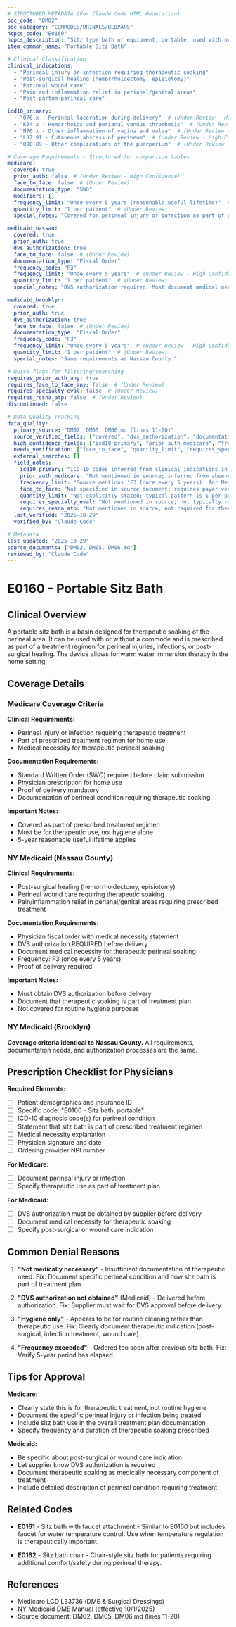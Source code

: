 ```yaml
---
# STRUCTURED METADATA (For Claude Code HTML Generation)
boc_code: "DM02"
boc_category: "COMMODES/URINALS/BEDPANS"
hcpcs_code: "E0160"
hcpcs_description: "Sitz type bath or equipment, portable, used with or without commode"
item_common_name: "Portable Sitz Bath"

# Clinical Classification
clinical_indications:
  - "Perineal injury or infection requiring therapeutic soaking"
  - "Post-surgical healing (hemorrhoidectomy, episiotomy)"
  - "Perineal wound care"
  - "Pain and inflammation relief in perianal/genital areas"
  - "Post-partum perineal care"

icd10_primary:
  - "O70.x - Perineal laceration during delivery"  # (Under Review - High Confidence)
  - "K64.x - Hemorrhoids and perianal venous thrombosis"  # (Under Review - High Confidence)
  - "N76.x - Other inflammation of vagina and vulva"  # (Under Review - High Confidence)
  - "L02.91 - Cutaneous abscess of perineum"  # (Under Review - High Confidence)
  - "O90.89 - Other complications of the puerperium"  # (Under Review - High Confidence)

# Coverage Requirements - Structured for comparison tables
medicare:
  covered: true
  prior_auth: false  # (Under Review - High Confidence)
  face_to_face: false  # (Under Review)
  documentation_type: "SWO"
  modifiers: []
  frequency_limit: "Once every 5 years (reasonable useful lifetime)"  # (Under Review - High Confidence)
  quantity_limit: "1 per patient"  # (Under Review)
  special_notes: "Covered for perineal injury or infection as part of prescribed treatment regimen for home use."

medicaid_nassau:
  covered: true
  prior_auth: true
  dvs_authorization: true
  face_to_face: false  # (Under Review)
  documentation_type: "Fiscal Order"
  frequency_code: "F3"
  frequency_limit: "Once every 5 years"  # (Under Review - High Confidence)
  quantity_limit: "1 per patient"  # (Under Review)
  special_notes: "DVS authorization required. Must document medical necessity for therapeutic perineal soaking."

medicaid_brooklyn:
  covered: true
  prior_auth: true
  dvs_authorization: true
  face_to_face: false  # (Under Review)
  documentation_type: "Fiscal Order"
  frequency_code: "F3"
  frequency_limit: "Once every 5 years"  # (Under Review - High Confidence)
  quantity_limit: "1 per patient"  # (Under Review)
  special_notes: "Same requirements as Nassau County."

# Quick flags for filtering/searching
requires_prior_auth_any: true
requires_face_to_face_any: false  # (Under Review)
requires_specialty_eval: false  # (Under Review)
requires_resna_atp: false  # (Under Review)
discontinued: false

# Data Quality Tracking
data_quality:
  primary_source: "DM02, DM05, DM06.md (lines 11-20)"
  source_verified_fields: ["covered", "dvs_authorization", "documentation_type", "frequency_code", "clinical_indications", "special_notes"]
  high_confidence_fields: ["icd10_primary", "prior_auth_medicare", "frequency_limit_wording"]
  needs_verification: ["face_to_face", "quantity_limit", "requires_specialty_eval", "requires_resna_atp", "requires_face_to_face_any"]
  external_searches: []
  field_notes:
    icd10_primary: "ICD-10 codes inferred from clinical indications in source (episiotomy, hemorrhoidectomy, post-partum care); standard codes for perineal conditions"
    prior_auth_medicare: "Not mentioned in source; inferred from absence (typical for therapeutic DME not requiring prior authorization)"
    frequency_limit: "Source mentions 'F3 (once every 5 years)' for Medicaid; inferred '5-year reasonable useful lifetime' for Medicare from standard DME policy"
    face_to_face: "Not specified in source document; requires payer verification"
    quantity_limit: "Not explicitly stated; typical pattern is 1 per patient for this type of equipment"
    requires_specialty_eval: "Not mentioned in source; not typically required for sitz baths"
    requires_resna_atp: "Not mentioned in source; not required for therapeutic supplies"
  last_verified: "2025-10-29"
  verified_by: "Claude Code"

# Metadata
last_updated: "2025-10-29"
source_documents: ["DM02, DM05, DM06.md"]
reviewed_by: "Claude Code"
---
```


# E0160 - Portable Sitz Bath

## Clinical Overview

A portable sitz bath is a basin designed for therapeutic soaking of the perineal area. It can be used with or without a commode and is prescribed as part of a treatment regimen for perineal injuries, infections, or post-surgical healing. The device allows for warm water immersion therapy in the home setting.

## Coverage Details

### Medicare Coverage Criteria

**Clinical Requirements:**
- Perineal injury or infection requiring therapeutic treatment
- Part of prescribed treatment regimen for home use
- Medical necessity for therapeutic perineal soaking

**Documentation Requirements:**
- Standard Written Order (SWO) required before claim submission
- Physician prescription for home use
- Proof of delivery mandatory
- Documentation of perineal condition requiring therapeutic soaking

**Important Notes:**
- Covered as part of prescribed treatment regimen
- Must be for therapeutic use, not hygiene alone
- 5-year reasonable useful lifetime applies

### NY Medicaid (Nassau County)

**Clinical Requirements:**
- Post-surgical healing (hemorrhoidectomy, episiotomy)
- Perineal wound care requiring therapeutic soaking
- Pain/inflammation relief in perianal/genital areas requiring prescribed treatment

**Documentation Requirements:**
- Physician fiscal order with medical necessity statement
- DVS authorization REQUIRED before delivery
- Document medical necessity for therapeutic perineal soaking
- Frequency: F3 (once every 5 years)
- Proof of delivery required

**Important Notes:**
- Must obtain DVS authorization before delivery
- Document that therapeutic soaking is part of treatment plan
- Not covered for routine hygiene purposes

### NY Medicaid (Brooklyn)

**Coverage criteria identical to Nassau County.** All requirements, documentation needs, and authorization processes are the same.

## Prescription Checklist for Physicians

**Required Elements:**
- [ ] Patient demographics and insurance ID
- [ ] Specific code: "E0160 - Sitz bath, portable"
- [ ] ICD-10 diagnosis code(s) for perineal condition
- [ ] Statement that sitz bath is part of prescribed treatment regimen
- [ ] Medical necessity explanation
- [ ] Physician signature and date
- [ ] Ordering provider NPI number

**For Medicare:**
- [ ] Document perineal injury or infection
- [ ] Specify therapeutic use as part of treatment plan

**For Medicaid:**
- [ ] DVS authorization must be obtained by supplier before delivery
- [ ] Document medical necessity for therapeutic soaking
- [ ] Specify post-surgical or wound care indication

## Common Denial Reasons

1. **"Not medically necessary"** - Insufficient documentation of therapeutic need. Fix: Document specific perineal condition and how sitz bath is part of treatment plan.

2. **"DVS authorization not obtained"** (Medicaid) - Delivered before authorization. Fix: Supplier must wait for DVS approval before delivery.

3. **"Hygiene only"** - Appears to be for routine cleaning rather than therapeutic use. Fix: Clearly document therapeutic indication (post-surgical, infection treatment, wound care).

4. **"Frequency exceeded"** - Ordered too soon after previous sitz bath. Fix: Verify 5-year period has elapsed.

## Tips for Approval

**Medicare:**
- Clearly state this is for therapeutic treatment, not routine hygiene
- Document the specific perineal injury or infection being treated
- Include sitz bath use in the overall treatment plan documentation
- Specify frequency and duration of therapeutic soaking prescribed

**Medicaid:**
- Be specific about post-surgical or wound care indication
- Let supplier know DVS authorization is required
- Document therapeutic soaking as medically necessary component of treatment
- Include detailed description of perineal condition requiring treatment

## Related Codes

- **E0161** - Sitz bath with faucet attachment - Similar to E0160 but includes faucet for water temperature control. Use when temperature regulation is therapeutically important.

- **E0162** - Sitz bath chair - Chair-style sitz bath for patients requiring additional comfort/safety during perineal therapy.

## References

- Medicare LCD L33736 (DME & Surgical Dressings)
- NY Medicaid DME Manual (effective 10/1/2025)
- Source document: DM02, DM05, DM06.md (lines 11-20)
